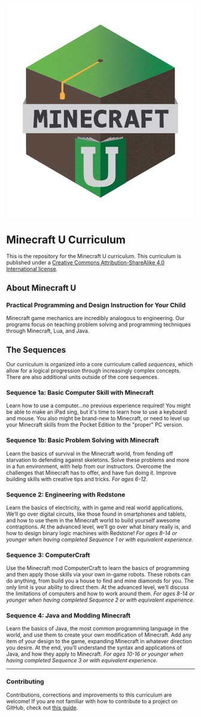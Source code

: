 ![](mcu1.png)

# Minecraft U Curriculum

This is the repository for the Minecraft U curriculum. This curriculum is published under a [Creative Commons Attribution-ShareAlike 4.0 International license](http://creativecommons.org/licenses/by-sa/4.0/).

## About Minecraft U

### Practical Programming and Design Instruction for Your Child

Minecraft game mechanics are incredibly analogous to engineering. Our programs focus on teaching problem solving and programming techniques through Minecraft, Lua, and Java.

## The Sequences

Our curriculum is organized into a core curriculum called _sequences_, which allow for a logical progression through increasingly complex concepts. There are also additional units outside of the core sequences.

### Sequence 1a: Basic Computer Skill with Minecraft

Learn how to use a computer...no previous experience required! You might be able to make an iPad sing, but it's time to learn how to use a keyboard and mouse. You also might be brand-new to Minecraft, or need to level up your Minecraft skills from the Pocket Edition to the "proper" PC version.

### Sequence 1b: Basic Problem Solving with Minecraft

Learn the basics of survival in the Minecraft world, from fending off starvation to defending against skeletons. Solve these problems and more in a fun environment, with help from our instructors. Overcome the challenges that Minecraft has to offer, and have fun doing it. Improve building skills with creative tips and tricks.
 _For ages 6-12._

### Sequence 2: Engineering with Redstone

Learn the basics of electricity, with in game and real world applications. We’ll go over digital circuits, like those found in smartphones and tablets, and how to use them in the Minecraft world to build yourself awesome contraptions. At the advanced level, we’ll go over what binary really is, and how to design binary logic machines with Redstone! _For ages 8-14 or younger when having completed Sequence 1 or with equivalent experience._

### Sequence 3: ComputerCraft

Use the Minecraft mod ComputerCraft to learn the basics of programming and then apply those skills via your own in-game robots. These robots can do anything, from build you a house to find and mine diamonds for you. The only limit is your ability to direct them. At the advanced level, we’ll discuss the limitations of computers and how to work around them. _For ages 8-14 or younger when having completed Sequence 2 or with equivalent experience._

### Sequence 4: Java and Modding Minecraft

Learn the basics of Java, the most common programming language in the world, and use them to create your own modification of Minecraft. Add any item of your design to the game, expanding Minecraft in whatever direction you desire. At the end, you’ll understand the syntax and applications of Java, and how they apply to Minecraft. _For ages 10-16 or younger when having completed Sequence 3 or with equivalent experience._

---

### Contributing

Contributions, corrections and improvements to this curriculum are welcome! If you are not familiar with how to contribute to a project on GitHub, check out [this guide](https://guides.github.com/activities/forking/).
